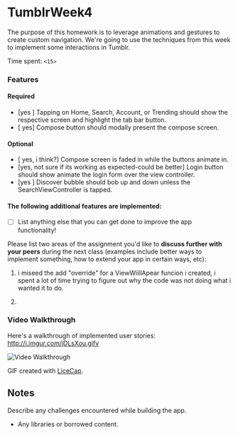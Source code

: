 # TumblrWeek4

The purpose of this homework is to leverage animations and gestures to create custom navigation. We're going to use the techniques from this week to implement some interactions in Tumblr.

Time spent: `<15>`

### Features

#### Required

- [yes ] Tapping on Home, Search, Account, or Trending should show the respective screen and highlight the tab bar button.
- [ yes] Compose button should modally present the compose screen.

#### Optional

- [ yes, i think?] Compose screen is faded in while the buttons animate in.
- [yes, not sure if its working as expected-could be better] Login button should show animate the login form over the view controller.
- [yes ] Discover bubble should bob up and down unless the SearchViewController is tapped.

#### The following **additional** features are implemented:

- [ ] List anything else that you can get done to improve the app functionality!

Please list two areas of the assignment you'd like to **discuss further with your peers** during the next class (examples include better ways to implement something, how to extend your app in certain ways, etc):

1. i miseed the add "override" for a ViewWiillApear funcion i created, i spent a lot of time trying to figure out why the code was not doing what i wanted it to do. 
   
2. 

### Video Walkthrough 

Here's a walkthrough of implemented user stories:
http://i.imgur.com/jDLsXou.gifv


<img src='http://i.imgur.com/jDLsXou.gifv/gif/file.gif' title='Video Walkthrough' width='' alt='Video Walkthrough' />

GIF created with [LiceCap](http://www.cockos.com/licecap/).

## Notes

Describe any challenges encountered while building the app.

* Any libraries or borrowed content.
